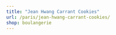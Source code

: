 ```yaml
---
title: "Jean Hwang Carrant Cookies"
url: /paris/jean-hwang-carrant-cookies/
shop: boulangerie
---
```

